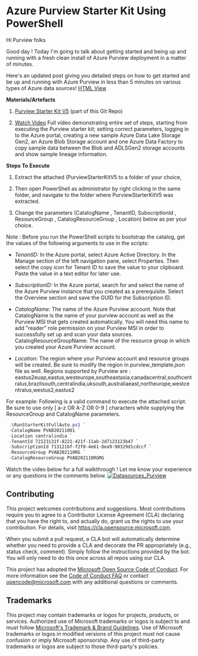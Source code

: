 # Azure Purview Starter Kit Using PowerShell

Hi Purview folks 

Good day ! Today I'm going to talk about getting started and being up and running with a fresh clean install of Azure Purview deployment in a matter of minutes.

Here's an updated post giving you detailed steps on how to get started and be up and running with Azure Purview in less than 5 minutes on various types of Azure data sources! [HTML View](https://techcommunity.microsoft.com/t5/azure-purview/getting-started-with-azure-purview-using-purview-starter-kit/m-p/2671432) 

**Materials/Artefacts**

1) [Purview Starter Kit V5](https://github.com/Azure/Azure-Purview-Starter-Kit/blob/main/PurviewStarterKitV5.zip) (part of this Git Repo)

2) [Watch Video](https://youtu.be/8BG4_i1kbzE) Full video demonstrating entire set of steps, starting from executing the Purview starter kit; setting correct parameters, logging in to the Azure portal, creating a new sample Azure Data Lake Storage Gen2, an Azure Blob Storage account and one Azure Data Factory to copy sample data between the Blob and ADLSGen2 storage accounts and show sample lineage information.


**Steps To Execute**

1) Extract the attached (PurviewStarterKitV5 to a folder of your choice,

2) Then open PowerShell as administrator by right clicking in the same folder, and navigate to the folder where PurviewStarterKitV5 was extracted.

3) Change the parameters (CatalogName , TenantID, SubscriptionId , ResourceGroup , CatalogResourceGroup , Location) below as per your choice. 

Note : Before you run the PowerShell scripts to bootstrap the catalog, get the values of the following arguments to use in the scripts:

-  *TenantID:* In the Azure portal, select Azure Active Directory. In the Manage section of the left navigation pane, select Properties. Then select the copy icon for Tenant ID to save the value to your clipboard. Paste the value in a text editor for later use.

-  *SubscriptionID:* In the Azure portal, search for and select the name of the Azure Purview instance that you created as a prerequisite. Select the Overview section and save the GUID for the Subscription ID.

-  *CatalogName:* The name of the Azure Purview account. Note that CatalogName is the name of your purview account as well as the Purview MSI that gets created automatically. You will need this name to add "reader" role permission on your Purview MSI in order to successfully set up and scan your data sources.
CatalogResourceGroupName: The name of the resource group in which you created your Azure Purview account.

-  *Location:* The region where your Purview account and resource groups will be created. Be sure to modify the region in purview_template.json file as well. Regions supported by Purview are : 
eastus2euap,eastus,westeurope,southeastasia,canadacentral,southcentralus,brazilsouth,centralindia,uksouth,australiaeast,northeurope,westcentralus,westus2,eastus2

For example: Following is a valid command to execute the attached script. Be sure to use only [ a-z OR A-Z OR 0-9 ] characters while supplying the ResourceGroup and CatalogName parameters. 

 
```PowerShell
 .\RunStarterKitFullAuto.ps1 `
 -CatalogName PVAB20211001 `
 -Location centralindia `
 -TenantId 72123131f-8221-421f-11ab-2d7123123b47 `
 -SubscriptionId f13121bf-f2f0-4e61-8ea9-98329d1cdccf `
 -ResourceGroup PVAB202110RG `
 -CatalogResourceGroup PVAB202110RGMG
```

Watch the video below for a full walkthrough ! Let me know your experience or any questions in the comments below.
[![Datasources_Purview](https://user-images.githubusercontent.com/13808986/130713059-b67098a5-f1a0-43ea-ac3e-249e23b5b2ac.PNG)](https://youtu.be/8BG4_i1kbzE)

## Contributing

This project welcomes contributions and suggestions.  Most contributions require you to agree to a
Contributor License Agreement (CLA) declaring that you have the right to, and actually do, grant us
the rights to use your contribution. For details, visit https://cla.opensource.microsoft.com.

When you submit a pull request, a CLA bot will automatically determine whether you need to provide
a CLA and decorate the PR appropriately (e.g., status check, comment). Simply follow the instructions
provided by the bot. You will only need to do this once across all repos using our CLA.

This project has adopted the [Microsoft Open Source Code of Conduct](https://opensource.microsoft.com/codeofconduct/).
For more information see the [Code of Conduct FAQ](https://opensource.microsoft.com/codeofconduct/faq/) or
contact [opencode@microsoft.com](mailto:opencode@microsoft.com) with any additional questions or comments.

## Trademarks

This project may contain trademarks or logos for projects, products, or services. Authorized use of Microsoft 
trademarks or logos is subject to and must follow 
[Microsoft's Trademark & Brand Guidelines](https://www.microsoft.com/en-us/legal/intellectualproperty/trademarks/usage/general).
Use of Microsoft trademarks or logos in modified versions of this project must not cause confusion or imply Microsoft sponsorship.
Any use of third-party trademarks or logos are subject to those third-party's policies.
